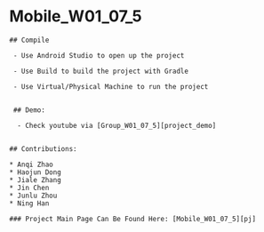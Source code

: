 # Mobile_W01_07_5

    ## Compile

     - Use Android Studio to open up the project

     - Use Build to build the project with Gradle

     - Use Virtual/Physical Machine to run the project


     ## Demo:

      - Check youtube via [Group_W01_07_5][project_demo]


    ## Contributions:

    * Anqi Zhao
    * Haojun Dong
    * Jiale Zhang
    * Jin Chen
    * Junlu Zhou
    * Ning Han

    ### Project Main Page Can Be Found Here: [Mobile_W01_07_5][pj]
  
  
  
  
  
  [project_demo]: <https://youtube.com.au>
  [pj]: <https://github.com/RainyNightSucks/Mobile_W01_07_5>
